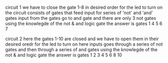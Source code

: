 circuit 1
  we have to close the gate 1-8 in desired order for the led to turn on
  the circuit consists of gates that feed input for series of 'not' and 'and' gates
  input from the gates go to and gate and there are only 3 not gates
  using the knowlegde of the not & and logic gate the answer is gates 1 4 5 6 7

circuit 2
  here the gates 1-10 are closed and we have to open them in their desired oredr for the led to turn on
  here inputs goes through a series of not gates and then through a series of and gates
  using the knowlegde of the not & and logic gate the answer is gates 1 2 3 4 5 6 8 10
